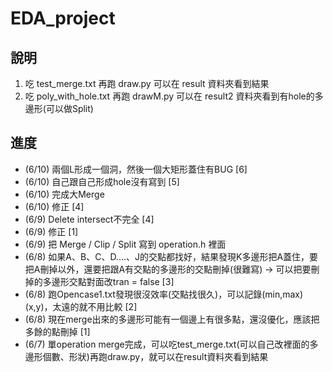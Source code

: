 # EDA_project
## 說明
1. 吃 test_merge.txt 再跑 draw.py 可以在 result 資料夾看到結果
2. 吃 poly_with_hole.txt 再跑 drawM.py 可以在 result2 資料夾看到有hole的多邊形(可以做Split)
## 進度
- (6/10) 兩個L形成一個洞，然後一個大矩形蓋住有BUG [6]
- (6/10) 自己跟自己形成hole沒有寫到 [5]
- (6/10) 完成大Merge
- (6/10) 修正 [4]
- (6/9) Delete intersect不完全 [4]
- (6/9) 修正 [1]
- (6/9) 把 Merge / Clip / Split 寫到 operation.h 裡面
- (6/8) 如果A、B、C、D....、J的交點都找好，結果發現K多邊形把A蓋住，要把A刪掉以外，還要把跟A有交點的多邊形的交點刪掉(很難寫) -> 可以把要刪掉的多邊形交點對面改tran = false [3]
- (6/8) 跑Opencase1.txt發現很沒效率(交點找很久)，可以記錄(min,max)(x,y)，太遠的就不用比較 [2]
- (6/8) 現在merge出來的多邊形可能有一個邊上有很多點，還沒優化，應該把多餘的點刪掉 [1]
- (6/7) 單operation merge完成，可以吃test_merge.txt(可以自己改裡面的多邊形個數、形狀)再跑draw.py，就可以在result資料夾看到結果
